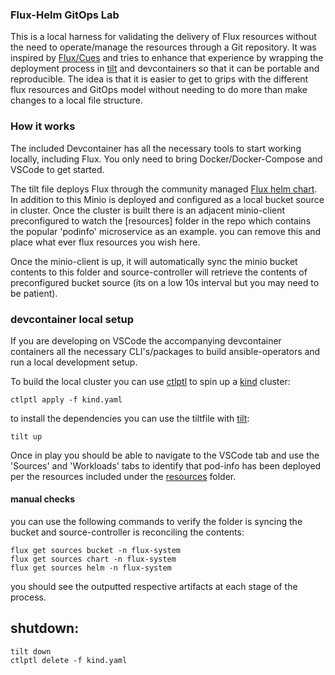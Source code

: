 ### Flux-Helm GitOps Lab

This is a local harness for validating the delivery of Flux resources without the need to operate/manage the resources through a Git repository. It was inspired by [Flux/Cues](https://github.com/fluxcd/cues/tree/main/tools/install) and tries to enhance that experience by wrapping the deployment process in [tilt](https://tilt.dev) and devcontainers so that it can be portable and reproducible. The idea is that it is easier to get to grips with the different flux resources and GitOps model without needing to do more than make changes to a local file structure.

### How it works
The included Devcontainer has all the necessary tools to start working locally, including Flux. You only need to bring Docker/Docker-Compose and VSCode to get started.

The tilt file deploys Flux through the community managed [Flux helm chart](https://github.com/fluxcd-community/helm-charts). In addition to this Minio is deployed and configured as a local bucket source in cluster. Once the cluster is built there is an adjacent minio-client preconfigured to watch the [resources] folder in the repo which contains the popular 'podinfo' microservice as an example. you can remove this and place what ever flux resources you wish here.

Once the minio-client is up, it will automatically sync the minio bucket contents to this folder and source-controller will retrieve the contents of preconfigured bucket source (its on a low 10s interval but you may need to be patient).

### devcontainer local setup

If you are developing on VSCode the accompanying devcontainer containers all the necessary CLI's/packages to build ansible-operators and run a local development setup.

To build the local cluster you can use [ctlptl](https://github.com/tilt-dev/ctlptl) to spin up  a [kind](https://kind.sigs.k8s.io) cluster:
```
ctlptl apply -f kind.yaml
```
to install the dependencies you can use the tiltfile with [tilt](https://tilt.dev):
```
tilt up
```

Once in play you should be able to navigate to the VSCode tab and use the 'Sources' and 'Workloads' tabs to identify that pod-info has been deployed per the resources included under the [resources](./resources/) folder.

#### manual checks

you can use the following commands to verify the folder is syncing the bucket and source-controller is reconciling the contents:
```
flux get sources bucket -n flux-system
flux get sources chart -n flux-system
flux get sources helm -n flux-system
```
you should see the outputted respective artifacts at each stage of the process.

## shutdown:
```
tilt down
ctlptl delete -f kind.yaml
```


